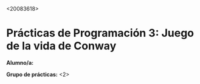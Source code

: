 <20083618>

# Prácticas de Programación 3: Juego de la vida de Conway
**Alumno/a:** <Saul Verdu Aparicio>

**Grupo de prácticas:** <2>

